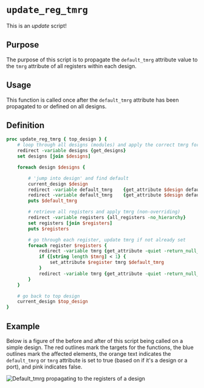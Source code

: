 [update_reg_tmrg_figure]: ../figures/update_scripts/update_reg_tmrg.drawio.svg

# ```update_reg_tmrg```

This is an *update* script!

## Purpose

The purpose of this script is to propagate the ```default_tmrg``` attribute value to the ```tmrg``` attribute of all registers within each design.

## Usage

This function is called once after the ```default_tmrg``` attribute has been propagated to or defined on all designs.

## Definition

```tcl
proc update_reg_tmrg { top_design } {
    # loop through all designs (modules) and apply the correct tmrg for every register
    redirect -variable designs {get_designs}
    set designs [join $designs]

    foreach design $designs {

        # 'jump into design' and find default
        current_design $design
        redirect -variable default_tmrg    {get_attribute $design default_tmrg}
        redirect -variable default_tmrg    {get_attribute $design default_tmrg}
        puts $default_tmrg

        # retrieve all registers and apply tmrg (non-overriding)
        redirect -variable registers {all_registers -no_hierarchy}
        set registers [join $registers]
        puts $registers

        # go through each register, update tmrg if not already set
        foreach register $registers {
            redirect -variable tmrg {get_attribute -quiet -return_null_values $register tmrg}
            if {[string length $tmrg] < 1} {
                set_attribute $register tmrg $default_tmrg
            }
            redirect -variable tmrg {get_attribute -quiet -return_null_values $register tmrg}
        }
    }

    # go back to top design
    current_design $top_design
}
```

## Example

Below is a figure of the before and after of this script being called on a simple design. The red outlines mark the targets for the functions, the blue outlines mark the affected elements, the orange text indicates the ```default_tmrg``` or ```tmrg``` attribute is set to true (based on if it's a design or a port), and pink indicates false.

![Default_tmrg propagating to the registers of a design][update_reg_tmrg_figure]
